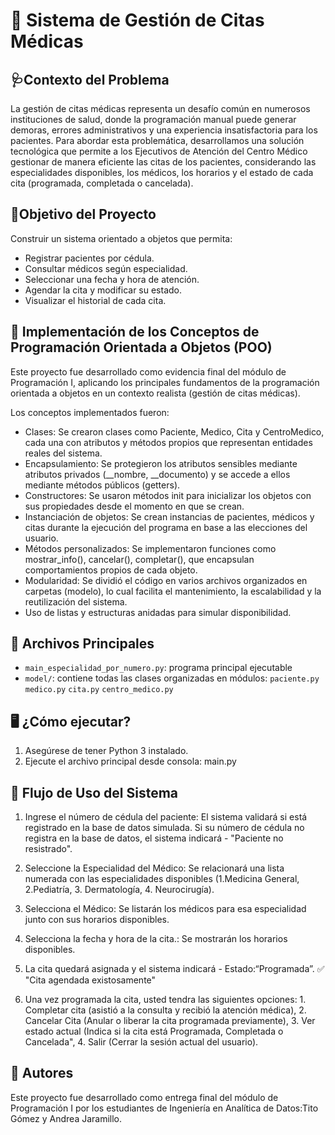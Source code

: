 # 📅 Sistema de Gestión de Citas Médicas 

## 🩺Contexto del Problema

La gestión de citas médicas representa un desafío común en numerosos instituciones de salud, donde la programación manual puede generar demoras, errores administrativos y una experiencia insatisfactoria para los pacientes. Para abordar esta problemática, desarrollamos una solución tecnológica que permite a los Ejecutivos de Atención del Centro Médico gestionar de manera eficiente las citas de los pacientes, considerando las especialidades disponibles, los médicos, los horarios y el estado de cada cita (programada, completada o cancelada).

## 🎯Objetivo del Proyecto

Construir un sistema orientado a objetos que permita:

- Registrar pacientes por cédula.
- Consultar médicos según especialidad.
- Seleccionar una fecha y hora de atención.
- Agendar la cita y modificar su estado.
- Visualizar el historial de cada cita.

## 🧠 Implementación de los Conceptos de Programación Orientada a Objetos (POO)
Este proyecto fue desarrollado como evidencia final del módulo de Programación I, aplicando los principales fundamentos de la programación orientada a objetos en un contexto realista (gestión de citas médicas).

Los conceptos implementados fueron:

- Clases: Se crearon clases como Paciente, Medico, Cita y CentroMedico, cada una con atributos y métodos propios que representan entidades reales del sistema.
- Encapsulamiento: Se protegieron los atributos sensibles mediante atributos privados (__nombre, __documento) y se accede a ellos mediante métodos públicos (getters).
- Constructores: Se usaron métodos init para inicializar los objetos con sus propiedades desde el momento en que se crean.
- Instanciación de objetos: Se crean instancias de pacientes, médicos y citas durante la ejecución del programa en base a las elecciones del usuario.
- Métodos personalizados: Se implementaron funciones como mostrar_info(), cancelar(), completar(), que encapsulan comportamientos propios de cada objeto.
- Modularidad: Se dividió el código en varios archivos organizados en carpetas (modelo), lo cual facilita el mantenimiento, la escalabilidad y la reutilización del sistema.
- Uso de listas y estructuras anidadas para simular disponibilidad.

## 📁 Archivos Principales

- `main_especialidad_por_numero.py`: programa principal ejecutable
- `model/`: contiene todas las clases organizadas en módulos:
`paciente.py`
`medico.py`
`cita.py`
`centro_medico.py`

## 🖥️ ¿Cómo ejecutar?

1. Asegúrese de tener Python 3 instalado.
2. Ejecute el archivo principal desde consola: main.py

## 🧭 Flujo de Uso del Sistema

1. Ingrese el número de cédula del paciente: El sistema validará si está registrado en la base de datos simulada. Si su número de cédula no registra en la base de datos, el sistema indicará - "Paciente no resistrado".

2. Seleccione la Especialidad del Médico: Se relacionará una lista numerada con las especialidades disponibles (1.Medicina General, 2.Pediatría, 3. Dermatología, 4. Neurocirugía).

3. Selecciona el Médico: Se listarán los médicos para esa especialidad junto con sus horarios disponibles.

4. Selecciona la fecha y hora de la cita.: Se mostrarán los horarios disponibles.

5. La cita quedará asignada y el sistema indicará - Estado:“Programada”. ✅ "Cita agendada existosamente"
   
6. Una vez programada la cita, usted tendra las siguientes opciones: 1. Completar cita (asistió a la consulta y recibió la atención médica), 2. Cancelar Cita (Anular o liberar la cita programada previamente), 3. Ver estado actual (Indica si la cita está Programada, Completada o Cancelada", 4. Salir (Cerrar la sesión actual del usuario). 

## 👥 Autores

Este proyecto fue desarrollado como entrega final del módulo de Programación I por los estudiantes de Ingeniería en Analítica de Datos:​ Tito Gómez y Andrea Jaramillo. 






